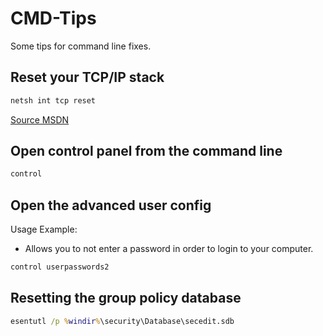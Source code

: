 # CMD-Tips
Some tips for command line fixes.

## Reset your TCP/IP stack
```cmd
netsh int tcp reset
```

[Source MSDN](https://support.microsoft.com/en-us/kb/299357)
## Open control panel from the command line
```cmd
control
```
## Open the advanced user config
Usage Example: 
- Allows you to not enter a password in order to login to your computer.

```cmd
control userpasswords2
```
## Resetting the group policy database
```cmd
esentutl /p %windir%\security\Database\secedit.sdb
```
